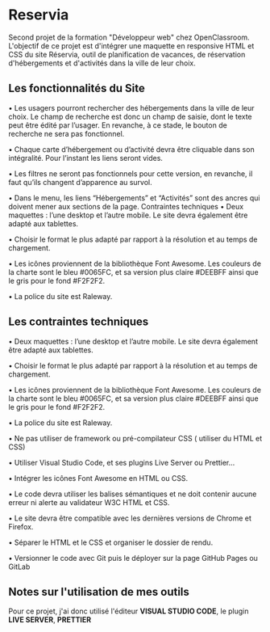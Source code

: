 # Reservia
Second projet de la formation "Développeur web" chez OpenClassroom. L'objectif de ce projet est d'intégrer une maquette en responsive HTML et CSS du site Réservia, outil de planification de vacances, de réservation d'hébergements et d'activités dans la ville de leur choix.

## 	Les fonctionnalités du Site
 
•	 Les usagers pourront rechercher des hébergements dans la ville de leur choix. Le champ de recherche est donc un champ de saisie, dont le texte peut être édité par l’usager. En revanche, à ce stade, le bouton de recherche ne sera pas fonctionnel.

•	 Chaque carte d’hébergement ou d’activité devra être cliquable dans son intégralité. Pour l’instant les liens seront vides.

•	 Les filtres ne seront pas fonctionnels pour cette version, en revanche, il faut qu’ils changent d’apparence au survol.

•	 Dans le menu, les liens “Hébergements” et “Activités” sont des ancres qui doivent mener aux sections de la page.
    Contraintes techniques
•	 Deux maquettes : l’une desktop et l’autre mobile. Le site devra également être adapté aux tablettes.

•	 Choisir le format le plus adapté par rapport à la résolution et au temps de chargement.

•	 Les icônes proviennent de la bibliothèque Font Awesome. Les couleurs de la charte sont le bleu #0065FC, et sa version plus claire #DEEBFF ainsi que le gris pour le fond #F2F2F2.

•	 La police du site est Raleway.

## Les contraintes techniques

•	 Deux maquettes : l’une desktop et l’autre mobile. Le site devra également être adapté aux tablettes.

•	 Choisir le format le plus adapté par rapport à la résolution et au temps de chargement.

•	 Les icônes proviennent de la bibliothèque Font Awesome. Les couleurs de la charte sont le bleu #0065FC, et sa version plus claire #DEEBFF ainsi que le gris pour le fond #F2F2F2.

•	 La police du site est Raleway.

•	 Ne pas utiliser de framework ou pré-compilateur CSS ( utiliser du HTML et CSS)

•	 Utiliser Visual Studio Code, et ses plugins Live Server ou Prettier…

•	 Intégrer les icônes Font Awesome en HTML ou CSS. 

•	 Le code devra utiliser les balises sémantiques et ne doit contenir aucune erreur ni alerte au validateur W3C HTML et CSS.

•	 Le site devra être compatible avec les dernières versions de Chrome et Firefox.

•	 Séparer le HTML et le CSS et  organiser le dossier de rendu.

•	 Versionner le code avec Git puis le déployer sur la page  GitHub Pages ou GitLab 

## Notes sur l'utilisation de mes outils

Pour ce projet, j'ai donc utilisé l'éditeur **VISUAL STUDIO CODE**, le plugin **LIVE SERVER**, **PRETTIER**
